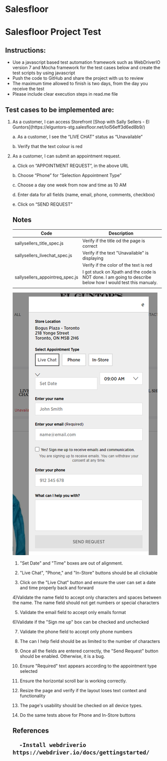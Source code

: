 # Salesfloor
# Salesfloor Project Test

<h2> Instructions: </h2>

- Use a javascript based test automation framework such as WebDriverIO version 7 and Mocha framework for the test cases below and create the test scripts by using javascript
- Push the code to GitHub and share the project with us to review
- The maximum time allowed to finish is two days, from the day you receive the test
- Please include clear execution steps in read.me file 

<h2> Test cases to be implemented are: </h2>

<ol>
  <li> As a customer, I can access Storefront [Shop with Sally Sellers - El Guntors](https://elguntors-stg.salesfloor.net/lol56eff3d6ed8b9/) </li>

  a. As a customer, I see the “LIVE CHAT” status as “Unavailable” 
  
  b. Verify that the text colour is red

  <li> As a customer, I can submit an appointment request. </li>

   a. Click on “APPOINTMENT REQUEST”, in the above URL
  
   b. Choose “Phone” for “Selection Appointment Type”
  
   c. Choose a day one week from now and time as 10 AM
   
   d. Enter data for all fields (name, email, phone, comments, checkbox)
   
   e. Click on “SEND REQUEST”
  
  
  <h2> Notes </h2>
  
  |  Code    |    Description  |
  |------|------|
  | sallysellers_title_spec.js    | Verify if the title od the page is correct     |
  | sallysellers_livechat_spec.js | Verify if the text "Unavailable" is displaying |
  |                               | Verify if the color of the text is red         |
  | sallysellers_appointreq_spec.js | I got stuck on Xpath and the code is NOT done.  I am going to describe below how I would test this manualy.   |
  |                                 |                                                                                                                 |
 
 ![Alternate image text](https://github.com/denisdeo/salesfloor/blob/main/appointmenttype.png)

1) "Set Date" and "Time" boxes are out of alignment.
  
2) "Live Chat", "Phone," and "In-Store" buttons should be all clickable 

3) Click on the "Live Chat" button and ensure the user can set a date and time properly back and forward 

4)Validate the name field to accept only characters and spaces between the name. The name field should not get numbers or special characters 

5) Validate the email field to accept only emails format

6)Validate if the "Sign me up" box can be checked and unchecked

7) Validate the phone field to accept only phone numbers

8) The can I help field should be as limited to the number of characters

9) Once all the fields are entered correctly, the "Send Request" button should be enabled. Otherwise, it is a bug.

10) Ensure "Required" text appears according to the appointment type selected 

11) Ensure the horizontal scroll bar is working correctly.

12) Resize the page and verify if the layout loses text context and functionality

13) The page's usability should be checked on all device types.

14) Do the same tests above for Phone and In-Store buttons
   
  <h2> References
     
      -Install webdriverio https://webdriver.io/docs/gettingstarted/
